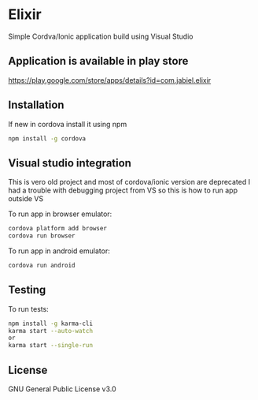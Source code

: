 # Elixir
Simple Cordva/Ionic application build using Visual Studio

## Application is available in play store
https://play.google.com/store/apps/details?id=com.jabiel.elixir


## Installation
If new in cordova install it using npm

```bash
npm install -g cordova 
```

## Visual studio integration
This is vero old project and most of cordova/ionic version are deprecated
I had a trouble with debugging project from VS so this is how to run app outside VS

To run app in browser emulator:
```bash
cordova platform add browser
cordova run browser
```

To run app in android emulator:
```bash
cordova run android
```


## Testing
To run tests:

```bash
npm install -g karma-cli
karma start --auto-watch 
or 
karma start --single-run
```

## License
GNU General Public License v3.0
